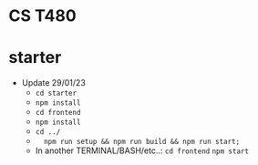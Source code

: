 # CS T480 
# starter

* Update 29/01/23
  * ```cd starter```
  * ```npm install``` 
  * ```cd frontend``` 
  * ```npm install```
  * ```cd ../ ```
  * ```  npm run setup && npm run build && npm run start;```
  * In another TERMINAL/BASH/etc..: ```cd frontend``` ```npm start ```
